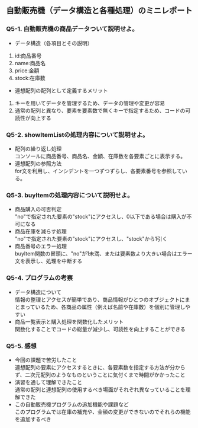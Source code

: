## 自動販売機（データ構造と各種処理）のミニレポート
### Q5-1. 自動販売機の商品データついて説明せよ。
* データ構造（各項目とその説明）
1. id:商品番号
2. name:商品名
3. price:金額
4. stock:在庫数
* 連想配列の配列として定義するメリット
1. キーを用いてデータを管理するため、データの管理や変更が容易
2. 通常の配列と異なり、要素を要素数で無くキーで指定するため、コードの可読性が向上する
### Q5-2. showItemListの処理内容について説明せよ。
* 配列の繰り返し処理  
コンソールに商品番号、商品名、金額、在庫数を各要素ごとに表示する。
* 連想配列の参照方法  
for文を利用し、インシデントを一つずつずらし、各要素番号を参照している。
### Q5-3. buyItemの処理内容について説明せよ。
* 商品購入の可否判定  
"no"で指定された要素の"stock"にアクセスし、0以下である場合は購入が不可になる
* 商品在庫を減らす処理  
"no"で指定された要素の"stock"にアクセスし、"stock"から1引く
* 商品番号のエラー処理  
buyItem関数の冒頭に、"no"が1未満、または要素数より大きい場合はエラー文を表示し、処理を中断する
### Q5-4. プログラムの考察
* データ構造について  
情報の整理とアクセスが簡単であり、商品情報がひとつのオブジェクトにまとまっているため、各商品の属性（例えば名前や在庫数）を個別に管理しやすい
* 商品一覧表示と購入処理を関数化したメリット  
関数化することでコードの総量が減少し、可読性を向上することができる
### Q5-5. 感想
* 今回の課題で苦労したこと  
連想配列の要素にアクセスするときに、各要素数を指定する方法が分からず、二次元配列のようなものということに気付くまで時間がかかったこと
* 演習を通して理解できたこと  
通常の配列と連想配列の使用するべき場面がそれぞれ異なっていることを理解できた
* この自動販売機プログラムの追加機能や課題など  
このプログラムでは在庫の補充や、金額の変更ができないのでそれらの機能を追加するべき
